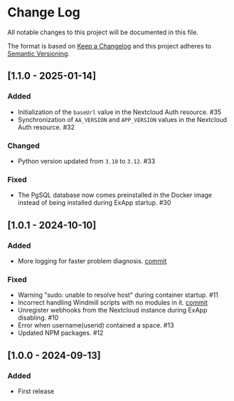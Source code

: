 <!--
  - SPDX-FileCopyrightText: 2024 Nextcloud GmbH and Nextcloud contributors
  - SPDX-License-Identifier: MIT
-->
# Change Log

All notable changes to this project will be documented in this file.

The format is based on [Keep a Changelog](http://keepachangelog.com/)
and this project adheres to [Semantic Versioning](http://semver.org/).

## [1.1.0 - 2025-01-14]

### Added

- Initialization of the `baseUrl` value in the Nextcloud Auth resource. #35
- Synchronization of `AA_VERSION` and `APP_VERSION` values in the Nextcloud Auth resource. #32

### Changed

- Python version updated from `3.10` to `3.12`. #33

### Fixed

- The PgSQL database now comes preinstalled in the Docker image instead of being installed during ExApp startup. #30

## [1.0.1 - 2024-10-10]

### Added

- More logging for faster problem diagnosis. [commit](https://github.com/nextcloud/flow/commit/e52c501144761e73b81b156423af034c191797aa)

### Fixed

- Warning "sudo: unable to resolve host" during container startup. #11
- Incorrect handling Windmill scripts with no modules in it. [commit](https://github.com/nextcloud/flow/commit/c8bf8309e85b14c2b36913469a38291f2c480b53)
- Unregister webhooks from the Nextcloud instance during ExApp disabling. #10
- Error when username(userid) contained a space. #13
- Updated NPM packages. #12

## [1.0.0 - 2024-09-13]

### Added

- First release
